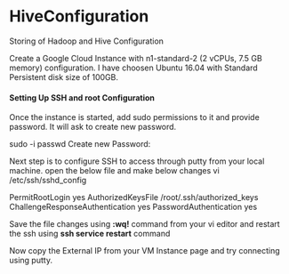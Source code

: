 # HiveConfiguration
Storing of Hadoop and Hive Configuration

Create a Google Cloud Instance with n1-standard-2 (2 vCPUs, 7.5 GB memory) configuration. I have choosen Ubuntu 16.04 with Standard Persistent disk size of 100GB.

#### Setting Up SSH and root Configuration

Once the instance is started, add sudo permissions to it and provide password. It will ask to create new password.

sudo -i
passwd
Create new Password:

Next step is to configure SSH to access through putty from your local machine. open the below file and make below changes
vi /etc/ssh/sshd_config

PermitRootLogin yes
AuthorizedKeysFile      /root/.ssh/authorized_keys
ChallengeResponseAuthentication yes
PasswordAuthentication yes

Save the file changes using **:wq!** command from your vi editor and restart the ssh using **ssh service restart** command

Now copy the External IP from your VM Instance page and try connecting using putty.
